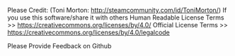 Please Credit: (Toni Morton:  http://steamcommunity.com/id/ToniMorton/) If you use this software/share it with others
Human Readable License Terms >> https://creativecommons.org/licenses/by/4.0/
Official License Terms >> https://creativecommons.org/licenses/by/4.0/legalcode


Please Provide Feedback on Github
